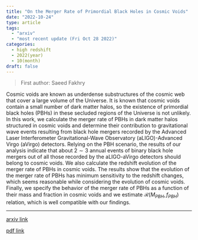```yaml
---
title: "On the Merger Rate of Primordial Black Holes in Cosmic Voids"
date: "2022-10-24"
type: article
tags:
  - "arxiv"
  - "most recent update (Fri Oct 28 2022)"
categories:
  - high redshift
  - 2022(year)
  - 10(month)
draft: false
---
```


> First author: Saeed Fakhry

 Cosmic voids are known as underdense substructures of the cosmic web that
cover a large volume of the Universe. It is known that cosmic voids contain a
small number of dark matter halos, so the existence of primordial black holes
(PBHs) in these secluded regions of the Universe is not unlikely. In this work,
we calculate the merger rate of PBHs in dark matter halos structured in cosmic
voids and determine their contribution to gravitational wave events resulting
from black hole mergers recorded by the Advanced Laser Interferometer
Gravitational-Wave Observatory (aLIGO)-Advanced Virgo (aVirgo) detectors.
Relying on the PBH scenario, the results of our analysis indicate that about $2
\sim 3$ annual events of binary black hole mergers out of all those recorded by
the aLIGO-aVirgo detectors should belong to cosmic voids. We also calculate the
redshift evolution of the merger rate of PBHs in cosmic voids. The results show
that the evolution of the merger rate of PBHs has minimum sensitivity to the
redshift changes, which seems reasonable while considering the evolution of
cosmic voids. Finally, we specify the behavior of the merger rate of PBHs as a
function of their mass and fraction in cosmic voids and we estimate
$\mathcal{R} (M_{PBH}, f_{PBH})$ relation, which is well compatible with our
findings.

---
[arxiv link](http://arxiv.org/abs/2210.13558v1)

[pdf link](http://arxiv.org/pdf/2210.13558v1)